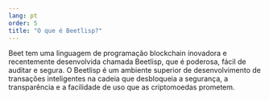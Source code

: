 ```yaml
---
lang: pt
order: 5
title: "O que é Beetlisp?"
---
```

Beet tem uma linguagem de programação blockchain inovadora e recentemente desenvolvida chamada Beetlisp, que é poderosa, fácil de auditar e segura. O Beetlisp é um ambiente superior de desenvolvimento de transações inteligentes na cadeia que desbloqueia a segurança, a transparência e a facilidade de uso que as criptomoedas prometem.

